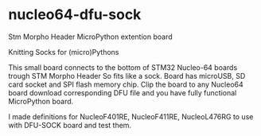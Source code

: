 # nucleo64-dfu-sock
Stm Morpho Header MicroPython extention board

  Knitting Socks for (micro)Pythons
  
This small board connects to the bottom of STM32 Nucleo-64 boards trough STM Morpho Header
So fits like a sock. Board has microUSB, SD card socket and SPI flash memory chip. Clip the board to
any Nucleo64 board download corresponding DFU file and you have fully functional MicroPython board.

I made definitions for NucleoF401RE, NucleoF411RE, NucleoL476RG to use with DFU-SOCK board and test them.


